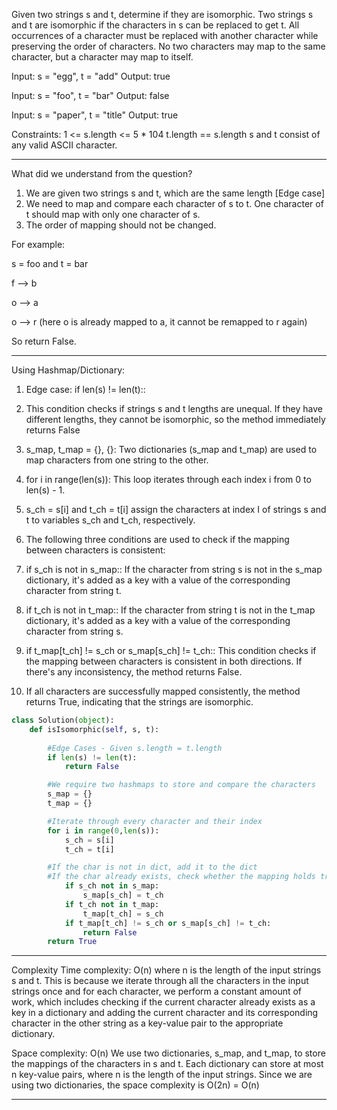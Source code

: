 Given two strings s and t, determine if they are isomorphic.
Two strings s and t are isomorphic if the characters in s can be replaced to get t.
All occurrences of a character must be replaced with another character while preserving the order of characters. No two characters may map to the same character, 
but a character may map to itself.

Input: s = "egg", t = "add"
Output: true

Input: s = "foo", t = "bar"
Output: false

Input: s = "paper", t = "title"
Output: true

Constraints:
1 <= s.length <= 5 * 104
t.length == s.length
s and t consist of any valid ASCII character.
_____________________________________________________________________________________________

What did we understand from the question?

1. We are given two strings s and t, which are the same length [Edge case]
2. We need to map and compare each character of s to t. One character of t should map with only one character of s.
3. The order of mapping should not be changed.

For example:

s = foo and t = bar

f --> b

o --> a

o --> r (here o is already mapped to a, it cannot be remapped to r again)

So return False.
_________________________________________________________________________________________

Using Hashmap/Dictionary:

1. Edge case: if len(s) != len(t):: 
2. This condition checks if strings s and t lengths are unequal. If they have different lengths, they cannot be isomorphic, so the method immediately returns False

3. s_map, t_map = {}, {}: Two dictionaries (s_map and t_map) are used to map characters from one string to the other.

4. for i in range(len(s)):
This loop iterates through each index i from 0 to len(s) - 1.

5. s_ch = s[i] and t_ch = t[i] assign the characters at index I of strings s and t to variables s_ch and t_ch, respectively.

6. The following three conditions are used to check if the mapping between characters is consistent:

7. if s_ch is not in s_map:: If the character from string s is not in the s_map dictionary, it's added as a key with a value of the corresponding character from string t.
 
8. if t_ch is not in t_map:: If the character from string t is not in the t_map dictionary, it's added as a key with a value of the corresponding character from string s.
 
9. if t_map[t_ch] != s_ch or s_map[s_ch] != t_ch:: This condition checks if the mapping between characters is consistent in both directions. If there's any inconsistency, the method returns False.

10. If all characters are successfully mapped consistently, the method returns True, indicating that the strings are isomorphic.

```python
class Solution(object):
    def isIsomorphic(self, s, t):
        
        #Edge Cases - Given s.length = t.length
        if len(s) != len(t):
            return False

        #We require two hashmaps to store and compare the characters
        s_map = {}
        t_map = {}

        #Iterate through every character and their index
        for i in range(0,len(s)):
            s_ch = s[i]
            t_ch = t[i]

        #If the char is not in dict, add it to the dict 
        #If the char already exists, check whether the mapping holds true
            if s_ch not in s_map:
                s_map[s_ch] = t_ch
            if t_ch not in t_map:
                t_map[t_ch] = s_ch
            if t_map[t_ch] != s_ch or s_map[s_ch] != t_ch:
                return False
        return True
```
_______________________________________________________________________________

Complexity
Time complexity: O(n)
where n is the length of the input strings s and t. 
This is because we iterate through all the characters in the input strings once and for each character, we perform a constant amount of work, which includes 
checking if the current character already exists as a key in a dictionary and adding the current character and its corresponding character in the other string as a
key-value pair to the appropriate dictionary.

Space complexity: O(n)
We use two dictionaries, s_map, and t_map, to store the mappings of the characters in s and t. 
Each dictionary can store at most n key-value pairs, where n is the length of the input strings. 
Since we are using two dictionaries, the space complexity is O(2n) = O(n)

____________________________________________________________________________________________________________
